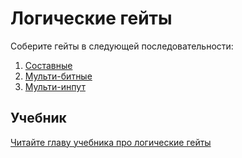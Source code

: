 # Логические гейты

Соберите гейты в следующей последовательности:

1. [Составные](/projects/01-gates/elementary/README.md)
2. [Мульти-битные](/projects/01-gates/multi-bit/README.md)
3. [Мульти-инпут](/projects/01-gates/multi-way/README.md)

## Учебник

[Читайте главу учебника про логические гейты](https://www.notion.so/sukharev/3682482b911b46739af2a642f32523dc)
